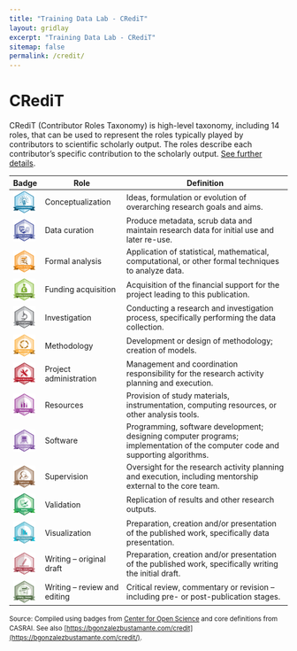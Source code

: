 ```yaml
---
title: "Training Data Lab - CRediT"
layout: gridlay
excerpt: "Training Data Lab - CRediT"
sitemap: false
permalink: /credit/
---
```


# CRediT

CRediT (Contributor Roles Taxonomy) is high-level taxonomy, including 14 roles, that can be used to represent the roles typically played by contributors to scientific scholarly output. The roles describe each contributor’s specific contribution to the scholarly output. <a href="https://casrai.org/credit/" target="_blank">See further details</a>.

| **Badge** | **Role** | **Definition**
|---|---|---|
| <img src="../images/badges/conceptualization.png" align="center" width="40" /> | Conceptualization | Ideas, formulation or evolution of overarching research goals and aims. |
| <img src="../images/badges/data_curation.png" align="center" width="40" /> | Data curation | Produce metadata, scrub data and maintain research data for initial use and later re-use. |
| <img src="../images/badges/formal_analysis.png" align="center" width="40" /> | Formal analysis | Application of statistical, mathematical, computational, or other formal techniques to analyze data. |
| <img src="../images/badges/funding_acquisition.png" align="center" width="40" /> | Funding acquisition | Acquisition of the financial support for the project leading to this publication. |
| <img src="../images/badges/investigation.png" align="center" width="40" /> | Investigation | Conducting a research and investigation process, specifically performing the data collection. |
| <img src="../images/badges/methodology.png" align="center" width="40" /> | Methodology | Development or design of methodology; creation of models. |
| <img src="../images/badges/project_administration.png" align="center" width="40" /> | Project administration | Management and coordination responsibility for the research activity planning and execution. |
| <img src="../images/badges/resources.png" align="center" width="40" /> | Resources | Provision of study materials, instrumentation, computing resources, or other analysis tools. |
| <img src="../images/badges/computation.png" align="center" width="40" /> | Software | Programming, software development; designing computer programs; implementation of the computer code and supporting algorithms. |
| <img src="../images/badges/supervision.png" align="center" width="40" /> | Supervision | Oversight for the research activity planning and execution, including mentorship external to the core team. |
| <img src="../images/badges/testing.png" align="center" width="40" /> | Validation | Replication of results and other research outputs. |
| <img src="../images/badges/data_visualization.png" align="center" width="40" /> | Visualization | Preparation, creation and/or presentation of the published work, specifically data presentation. |
| <img src="../images/badges/writing_initial_draft.png" align="center" width="40" /> | Writing – original draft | Preparation, creation and/or presentation of the published work, specifically writing the initial draft. |
| <img src="../images/badges/writing_review.png" align="center" width="40" /> | Writing – review and editing | Critical review, commentary or revision – including pre- or post-publication stages. |

<small>Source: Compiled using badges from [Center for Open Science](https://github.com/CenterForOpenScience/open_research_badges) and core definitions from CASRAI. See also [https://bgonzalezbustamante.com/credit](https://bgonzalezbustamante.com/credit/). </small><br />
